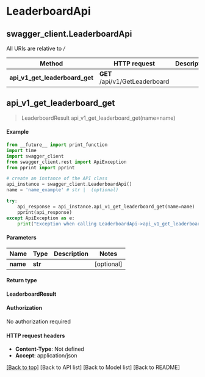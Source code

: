 # LeaderboardApi

## swagger\_client.LeaderboardApi

All URIs are relative to _/_

| Method                             | HTTP request                   | Description |
| ---------------------------------- | ------------------------------ | ----------- |
| **api\_v1\_get\_leaderboard\_get** | **GET** /api/v1/GetLeaderboard |             |

## **api\_v1\_get\_leaderboard\_get**

> LeaderboardResult api\_v1\_get\_leaderboard\_get(name=name)

#### Example

```python
from __future__ import print_function
import time
import swagger_client
from swagger_client.rest import ApiException
from pprint import pprint

# create an instance of the API class
api_instance = swagger_client.LeaderboardApi()
name = 'name_example' # str |  (optional)

try:
    api_response = api_instance.api_v1_get_leaderboard_get(name=name)
    pprint(api_response)
except ApiException as e:
    print("Exception when calling LeaderboardApi->api_v1_get_leaderboard_get: %s\n" % e)
```

#### Parameters

| Name     | Type    | Description | Notes       |
| -------- | ------- | ----------- | ----------- |
| **name** | **str** |             | \[optional] |

#### Return type

**LeaderboardResult**

#### Authorization

No authorization required

#### HTTP request headers

* **Content-Type**: Not defined
* **Accept**: application/json

[\[Back to top\]](broken-reference) \[Back to API list] \[Back to Model list] \[Back to README]
